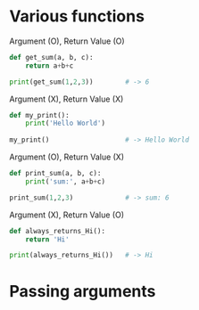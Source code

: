 # Various functions

Argument (O), Return Value (O)

```python
def get_sum(a, b, c):
    return a+b+c

print(get_sum(1,2,3))        # -> 6
```

Argument (X), Return Value (X)

```python
def my_print():
    print('Hello World')
    
my_print()                   # -> Hello World
```

Argument (O), Return Value (X)

```python
def print_sum(a, b, c):
    print('sum:', a+b+c)

print_sum(1,2,3)             # -> sum: 6
```

Argument (X), Return Value (O)

```python
def always_returns_Hi():
    return 'Hi'

print(always_returns_Hi())   # -> Hi
```

# Passing arguments












































